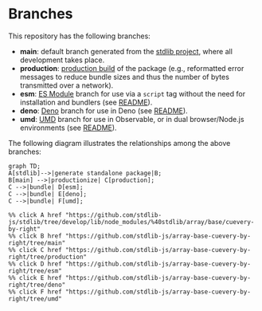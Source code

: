 <!--

@license Apache-2.0

Copyright (c) 2022 The Stdlib Authors.

Licensed under the Apache License, Version 2.0 (the "License");
you may not use this file except in compliance with the License.
You may obtain a copy of the License at

    http://www.apache.org/licenses/LICENSE-2.0

Unless required by applicable law or agreed to in writing, software
distributed under the License is distributed on an "AS IS" BASIS,
WITHOUT WARRANTIES OR CONDITIONS OF ANY KIND, either express or implied.
See the License for the specific language governing permissions and
limitations under the License.

-->

# Branches

This repository has the following branches:

-   **main**: default branch generated from the [stdlib project][stdlib-url], where all development takes place.
-   **production**: [production build][production-url] of the package (e.g., reformatted error messages to reduce bundle sizes and thus the number of bytes transmitted over a network).
-   **esm**: [ES Module][esm-url] branch for use via a `script` tag without the need for installation and bundlers (see [README][esm-readme]).
-   **deno**: [Deno][deno-url] branch for use in Deno (see [README][deno-readme]).
-   **umd**: [UMD][umd-url] branch for use in Observable, or in dual browser/Node.js environments (see [README][umd-readme]).

The following diagram illustrates the relationships among the above branches:

```mermaid
graph TD;
A[stdlib]-->|generate standalone package|B;
B[main] -->|productionize| C[production];
C -->|bundle| D[esm];
C -->|bundle| E[deno];
C -->|bundle| F[umd];

%% click A href "https://github.com/stdlib-js/stdlib/tree/develop/lib/node_modules/%40stdlib/array/base/cuevery-by-right"
%% click B href "https://github.com/stdlib-js/array-base-cuevery-by-right/tree/main"
%% click C href "https://github.com/stdlib-js/array-base-cuevery-by-right/tree/production"
%% click D href "https://github.com/stdlib-js/array-base-cuevery-by-right/tree/esm"
%% click E href "https://github.com/stdlib-js/array-base-cuevery-by-right/tree/deno"
%% click F href "https://github.com/stdlib-js/array-base-cuevery-by-right/tree/umd"
```

[stdlib-url]: https://github.com/stdlib-js/stdlib/tree/develop/lib/node_modules/%40stdlib/array/base/cuevery-by-right
[production-url]: https://github.com/stdlib-js/array-base-cuevery-by-right/tree/production
[deno-url]: https://github.com/stdlib-js/array-base-cuevery-by-right/tree/deno
[deno-readme]: https://github.com/stdlib-js/array-base-cuevery-by-right/blob/deno/README.md
[umd-url]: https://github.com/stdlib-js/array-base-cuevery-by-right/tree/umd
[umd-readme]: https://github.com/stdlib-js/array-base-cuevery-by-right/blob/umd/README.md
[esm-url]: https://github.com/stdlib-js/array-base-cuevery-by-right/tree/esm
[esm-readme]: https://github.com/stdlib-js/array-base-cuevery-by-right/blob/esm/README.md